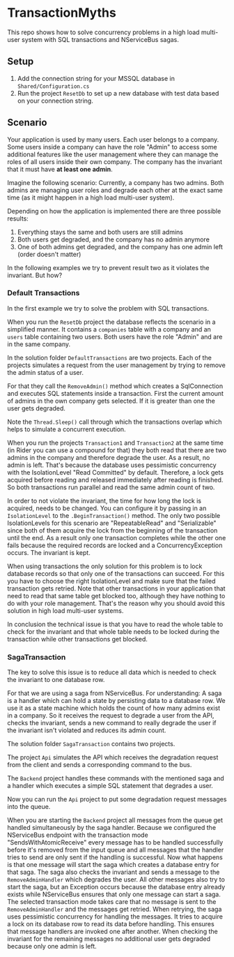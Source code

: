# TransactionMyths

This repo shows how to solve concurrency problems in a high load multi-user system with SQL transactions and NServiceBus sagas.

## Setup

1. Add the connection string for your MSSQL database in `Shared/Configuration.cs`
2. Run the project `ResetDb` to set up a new database with test data based on your connection string.

## Scenario

Your application is used by many users. Each user belongs to a company.
Some users inside a company can have the role "Admin" to access some additional features like the user management where they can manage the roles of all users inside their own company.
The company has the invariant that it must have **at least one admin**.

Imagine the following scenario:
Currently, a company has two admins. Both admins are managing user roles and degrade each other at the exact same time (as it might happen in a high load multi-user system).

Depending on how the application is implemented there are three possible results:

1. Everything stays the same and both users are still admins
2. Both users get degraded, and the company has no admin anymore
3. One of both admins get degraded, and the company has one admin left (order doesn't matter)

In the following examples we try to prevent result two as it violates the invariant. But how?

### Default Transactions

In the first example we try to solve the problem with SQL transactions.

When you run the `ResetDb` project the database reflects the scenario in a simplified manner. It contains a `companies` table with a company and an `users` table containing two users. Both users have the role "Admin" and are in the same company.

In the solution folder `DefaultTransactions` are two projects. Each of the projects simulates a request from the user management by trying to remove the admin status of a user.

For that they call the `RemoveAdmin()` method which creates a SqlConnection and executes SQL statements inside a transaction. First the current amount of admins in the own company gets selected. If it is greater than one the user gets degraded.

Note the `Thread.Sleep()` call through which the transactions overlap which helps to simulate a concurrent execution.

When you run the projects `Transaction1` and `Transaction2` at the same time (in Rider you can use a compound for that) they both read that there are two admins in the company and therefore degrade the user. As a result, no admin is left. That's because the database uses pessimistic concurrency with the IsolationLevel "Read Committed" by default. Therefore, a lock gets acquired before reading and released immediately after reading is finished. So both transactions run parallel and read the same admin count of two.

In order to not violate the invariant, the time for how long the lock is acquired, needs to be changed. You can configure it by passing in an `IsolationLevel` to the `.BeginTransaction()` method.
The only two possible IsolationLevels for this scenario are "RepeatableRead" and "Serializable" since both of them acquire the lock from the beginning of the transaction until the end. As a result only one transaction completes while the other one fails because the required records are locked and a ConcurrencyException occurs. The invariant is kept.

When using transactions the only solution for this problem is to lock database records so that only one of the transactions can succeed. For this you have to choose the right IsolationLevel and make sure that the failed transaction gets retried.
Note that other transactions in your application that need to read that same table get blocked too, although they have nothing to do with your role management.
That's the reason why you should avoid this solution in high load multi-user systems.

In conclusion the technical issue is that you have to read the whole table to check for the invariant and that whole table needs to be locked during the transaction while other transactions get blocked.

### SagaTransaction

The key to solve this issue is to reduce all data which is needed to check the invariant to one database row.

For that we are using a saga from NServiceBus. For understanding: A saga is a handler which can hold a state by persisting data to a database row.
We use it as a state machine which holds the count of how many admins exist in a company. So it receives the request to degrade a user from the API, checks the invariant, sends a new command to really degrade the user if the invariant isn't violated and reduces its admin count.

The solution folder `SagaTransaction` contains two projects.

The project `Api` simulates the API which receives the degradation request from the client and sends a corresponding command to the bus.

The `Backend` project handles these commands with the mentioned saga and a handler which executes a simple SQL statement that degrades a user.

Now you can run the `Api` project to put some degradation request messages into the queue.

When you are starting the `Backend` project all messages from the queue get handled simultaneously by the saga handler.
Because we configured the NServiceBus endpoint with the transaction mode "SendsWithAtomicReceive" every message has to be handled successfully before it's removed from the input queue and all messages that the handler tries to send are only sent if the handling is successful.
Now what happens is that one message will start the saga which creates a database entry for that saga. The saga also checks the invariant and sends a message to the `RemoveAdminHandler` which degrades the user.
All other messages also try to start the saga, but an Exception occurs because the database entry already exists while NServiceBus ensures that only one message can start a saga. The selected transaction mode takes care that no message is sent to the `RemoveAdminHandler` and the messages get retried.
When retrying, the saga uses pessimistic concurrency for handling the messages. It tries to acquire a lock on its database row to read its data before handling. This ensures that message handlers are invoked one after another. When checking the invariant for the remaining messages no additional user gets degraded because only one admin is left.
